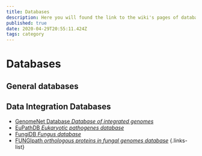 ```yaml
---
title: Databases
description: Here you will found the link to the wiki's pages of databases 
published: true
date: 2020-04-29T20:55:11.424Z
tags: category
---
```


# Databases

## General databases



## Data Integration Databases
- [GenomeNet Database *Database of integrated genomes*](https://vdclab-wiki.herokuapp.com/genomenet/)
- [EuPathDB *Eukaryotic pathogenes database*](https://vdclab-wiki.herokuapp.com/EuPathDB/)
- [FungiDB *Fungus database*](https://vdclab-wiki.herokuapp.com/FungiDB/)
- [FUNGIpath *orthologous proteins in fungal genomes database*](https://vdclab-wiki.herokuapp.com/FUNGIpath/)
{.links-list}